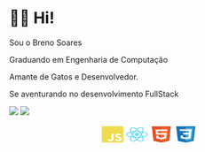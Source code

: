 # 	:raising_hand_man: Hi!

Sou o Breno Soares

Graduando em Engenharia de Computação 

Amante de Gatos e Desenvolvedor.

Se aventurando no desenvolvimento FullStack 

<div>
  <img height="180px" src="https://github-readme-stats.vercel.app/api?username=BrenoGSoares&show_icons=true&theme=dark"/>
  <img height="180px" src="https://github-readme-stats.vercel.app/api/top-langs/?username=BrenoGSoares&layout=donut&theme=dark"/>
</div>
<div align="center" ><br>
  <img align="center" alt="Formando-Js" height="30" width="40" src="https://raw.githubusercontent.com/devicons/devicon/master/icons/javascript/javascript-plain.svg">
  <img align="center" alt="Formando-React" height="30" width="40" src="https://raw.githubusercontent.com/devicons/devicon/master/icons/react/react-original.svg">
  <img align="center" alt="Formando -HTML" height="30" width="40" src="https://raw.githubusercontent.com/devicons/devicon/master/icons/html5/html5-original.svg">
  <img align="center" alt="Formando-CSS" height="30" width="40" src="https://raw.githubusercontent.com/devicons/devicon/master/icons/css3/css3-original.svg">
</div>
